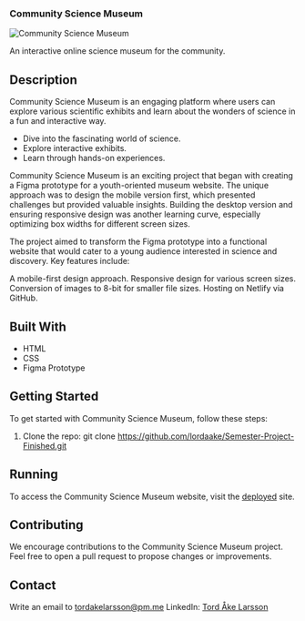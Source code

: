 ### Community Science Museum

![Community Science Museum](https://community-museum87.netlify.app/images/open-white.png)

An interactive online science museum for the community.

## Description

Community Science Museum is an engaging platform where users can explore various scientific exhibits and learn about the wonders of science in a fun and interactive way.

- Dive into the fascinating world of science.
- Explore interactive exhibits.
- Learn through hands-on experiences.

Community Science Museum is an exciting project that began with creating a Figma prototype for a youth-oriented museum website. The unique approach was to design the mobile version first, which presented challenges but provided valuable insights. Building the desktop version and ensuring responsive design was another learning curve, especially optimizing box widths for different screen sizes.

The project aimed to transform the Figma prototype into a functional website that would cater to a young audience interested in science and discovery. Key features include:

A mobile-first design approach.
Responsive design for various screen sizes.
Conversion of images to 8-bit for smaller file sizes.
Hosting on Netlify via GitHub.

## Built With

- HTML
- CSS
- Figma Prototype

## Getting Started

To get started with Community Science Museum, follow these steps:

1. Clone the repo:
git clone https://github.com/lordaake/Semester-Project-Finished.git

## Running
To access the Community Science Museum website, visit the [deployed](https://community-museum87.netlify.app/) site.

## Contributing
We encourage contributions to the Community Science Museum project. Feel free to open a pull request to propose changes or improvements.

## Contact
Write an email to tordakelarsson@pm.me
LinkedIn: [Tord Åke Larsson](https://www.linkedin.com/in/tord-%C3%A5ke-larsson-6b35b958/)
